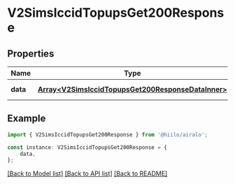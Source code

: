 # V2SimsIccidTopupsGet200Response


## Properties

Name | Type | Description | Notes
------------ | ------------- | ------------- | -------------
**data** | [**Array&lt;V2SimsIccidTopupsGet200ResponseDataInner&gt;**](V2SimsIccidTopupsGet200ResponseDataInner.md) |  | [default to undefined]

## Example

```typescript
import { V2SimsIccidTopupsGet200Response } from '@hiilo/airalo';

const instance: V2SimsIccidTopupsGet200Response = {
    data,
};
```

[[Back to Model list]](../README.md#documentation-for-models) [[Back to API list]](../README.md#documentation-for-api-endpoints) [[Back to README]](../README.md)
